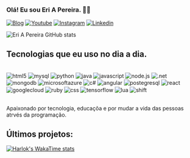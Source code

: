 ### Olá! Eu sou Eri A Pereira. 🙋‍♂️


[![Blog](https://img.shields.io/badge/Blogger-FF5722?style=for-the-badge&logo=blogger&logoColor=white)](https://blog.com/eusoueridba.com)
[![Youtube](https://img.shields.io/badge/YouTube-FF0000?style=for-the-badge&logo=youtube&logoColor=white)](https://youtube.com/eusoueridba.com)
[![Instagram](https://img.shields.io/badge/Instagram-E4405F?style=for-the-badge&logo=instagram&logoColor=white)](https://instagram.com/eusoueridba)
[![Linkedin](https://img.shields.io/badge/LinkedIn-0077B5?style=for-the-badge&logo=linkedin&logoColor=white)](https://linkedin.com/eusoueridba)

![Eri A Pereira GitHub stats](https://github-readme-stats.vercel.app/api?username=eriassunpereira&show_icons=true&theme=dark)

## Tecnologias que eu uso no dia a dia.

<div e dba style="display: inline_block"><br/>
  <img align="center" alt="html5" src="https://img.shields.io/badge/HTML5-E34F26?style=for-the-badge&logo=html5&logoColor=white" /> 
  <img align="center" alt="mysql" src="https://img.shields.io/badge/MySQL-00000F?style=for-the-badge&logo=mysql&logoColor=white" />
  <img align="center" alt="python" src="https://img.shields.io/badge/Python-14354C?style=for-the-badge&logo=python&logoColor=white" />
  <img align="center" alt="java" src="https://img.shields.io/badge/Java-ED8B00?style=for-the-badge&logo=openjdk&logoColor=white" />
  <img align="center" alt="javascript" src="https://img.shields.io/badge/JavaScript-323330?style=for-the-badge&logo=javascript&logoColor=F7DF1E" />
  <img align="center" alt="node.js" src="https://img.shields.io/badge/Node.js-43853D?style=for-the-badge&logo=node.js&logoColor=white" />
  <img align="center" alt=".net" src="https://img.shields.io/badge/.NET-5C2D91?style=for-the-badge&logo=.net&logoColor=white" />
  <img align="center" alt="mongodb" src="https://img.shields.io/badge/MongoDB-4EA94B?style=for-the-badge&logo=mongodb&logoColor=white" />
  <img align="center" alt="microsoftazure" src="https://img.shields.io/badge/microsoft%20azure-0089D6?style=for-the-badge&logo=microsoft-azure&logoColor=white" />
  <img align="center" alt="c#" src="https://img.shields.io/badge/C%23-239120?style=for-the-badge&logo=c-sharp&logoColor=white" />
  <img align="center" alt="angular" src="https://img.shields.io/badge/Angular-DD0031?style=for-the-badge&logo=angular&logoColor=white" />
  <img align="center" alt="postegresql" src="https://img.shields.io/badge/PostgreSQL-316192?style=for-the-badge&logo=postgresql&logoColor=white" />
  <img align="center" alt="react" src="https://img.shields.io/badge/React-20232A?style=for-the-badge&logo=react&logoColor=61DAFB" />
  <img align="center" alt="googlecloud" src="https://img.shields.io/badge/Google_Cloud-4285F4?style=for-the-badge&logo=google-cloud&logoColor=white" />
  <img align="center" alt="ruby" src="https://img.shields.io/badge/Ruby-CC342D?style=for-the-badge&logo=ruby&logoColor=white" />
  <img align="center" alt="css" src="https://img.shields.io/badge/CSS-239120?&style=for-the-badge&logo=css3&logoColor=white" />
  <img align="center" alt="tensorflow" src="https://img.shields.io/badge/TensorFlow-FF6F00?style=for-the-badge&logo=tensorflow&logoColor=white" />
  <img align="center" alt="lua" src="https://img.shields.io/badge/Lua-2C2D72?style=for-the-badge&logo=lua&logoColor=white" />
  <img align="center" alt="shift" src="https://img.shields.io/badge/Swift-FA7343?style=for-the-badge&logo=swift&logoColor=white" />
  </div e dba><br/> 
  
  Apaixonado por tecnologia, educaçõa e por mudar a vida das pessoas atrvés da programação.

  ## Últimos projetos:
  
  [![Harlok's WakaTime stats](https://github-readme-stats.vercel.app/api/wakatime?username=ffflabs)](https://github.com/eriassunpereira/github-readme-stats)

